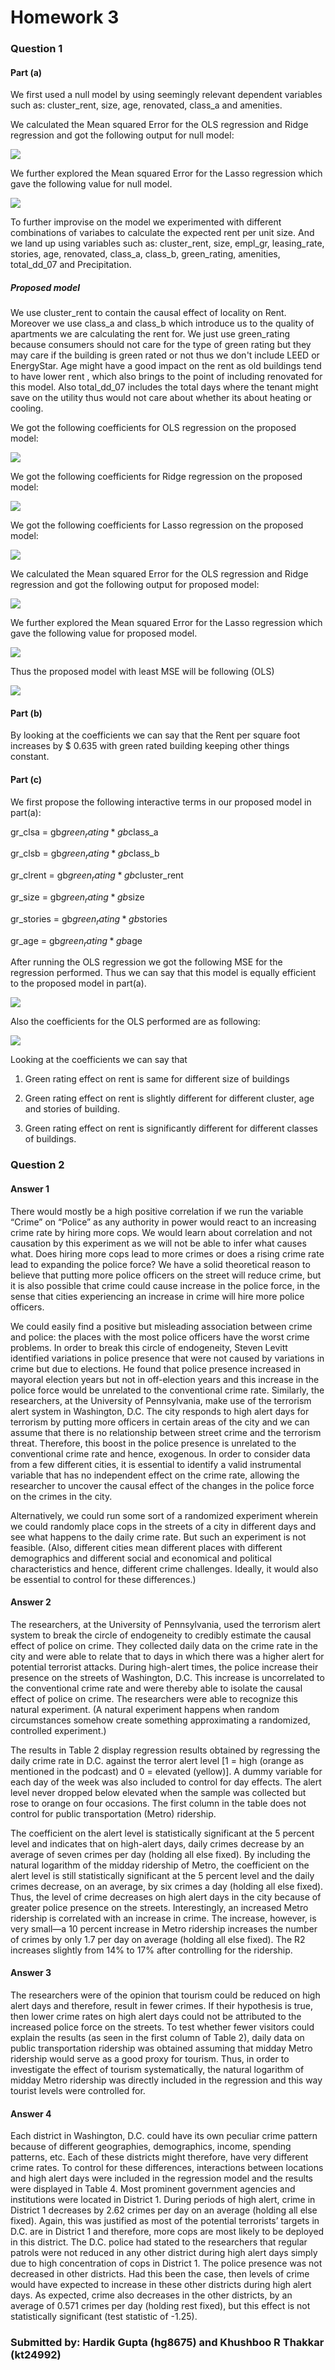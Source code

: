 # Homework 3

### Question 1

#### Part (a)
We first used a null model by using seemingly relevant dependent variables such as: cluster_rent, size, age, renovated, class_a and amenities.

We calculated the Mean squared Error for the OLS regression and Ridge regression and got the following output for null model:

![](https://github.com/hardikgupta9/My-Projects/blob/master/MSE_or_null.PNG)

We further explored the Mean squared Error for the Lasso regression which gave the following value for null model.

![](https://github.com/hardikgupta9/My-Projects/blob/master/mse_las_null.PNG)

To further improvise on the model we experimented with different combinations of variabes to calculate the expected rent per unit size. 
And we land up using variables such as: cluster_rent, size,  empl_gr, leasing_rate,  stories, age, renovated, class_a, class_b,
green_rating, amenities, total_dd_07 and Precipitation.

##### Proposed model
We use cluster_rent to contain the causal effect of locality on Rent. Moreover we use class_a and class_b which introduce us to the quality
of apartments we are calculating the rent for. We just use green_rating because consumers should not care for the type of green rating 
but they may care if the building is green rated or not thus we don't include LEED or EnergyStar. Age might have a good impact on the rent 
as old buildings tend to have lower rent , which also brings to the point of including renovated for this model. Also total_dd_07 includes
the total days where the tenant might save on the utility thus would not care about whether its about heating or cooling. 

We got the following coefficients for OLS regression on the proposed model:

![](https://github.com/hardikgupta9/My-Projects/blob/master/coef_ols.PNG)

We got the following coefficients for Ridge regression on the proposed model:

![](https://github.com/hardikgupta9/My-Projects/blob/master/coef_ridge.PNG)

We got the following coefficients for Lasso regression on the proposed model:

![](https://github.com/hardikgupta9/My-Projects/blob/master/coef_lasso.PNG	)

We calculated the Mean squared Error for the OLS regression and Ridge regression and got the following output for proposed model:

![](https://github.com/hardikgupta9/My-Projects/blob/master/MSE_best_or.PNG)

We further explored the Mean squared Error for the Lasso regression which gave the following value for proposed model.

![](https://github.com/hardikgupta9/My-Projects/blob/master/mse_las_best.PNG)

Thus the proposed model with least MSE will be following (OLS)

![](https://github.com/hardikgupta9/My-Projects/blob/master/coef_ols.PNG)

#### Part (b)
By looking at the coefficients we can say that the Rent per square foot increases by $ 0.635 with green rated building keeping other things constant.

#### Part (c)

We first propose the following interactive terms in our proposed model in part(a):

gr_clsa = gb$green_rating*gb$class_a

gr_clsb = gb$green_rating*gb$class_b

gr_clrent = gb$green_rating*gb$cluster_rent

gr_size = gb$green_rating*gb$size

gr_stories = gb$green_rating*gb$stories

gr_age = gb$green_rating*gb$age

After running the OLS regression we got the following MSE for the regression performed. Thus we can say that this model is equally efficient to the proposed model in part(a).

![](https://github.com/hardikgupta9/My-Projects/blob/master/mse_ols3.PNG)

Also the coefficients for the OLS performed are as following:

![](https://github.com/hardikgupta9/My-Projects/blob/master/coef3.PNG)

 Looking at the coefficients we can say that

1. Green rating effect on rent is same for different size of buildings

2. Green rating effect on rent is slightly different for different cluster, age and stories of building.

3. Green rating effect on rent is significantly different for different classes of buildings.


### Question 2

#### Answer 1
There would mostly be a high positive correlation if we run the variable “Crime” on “Police” as any authority in power would react to an increasing crime rate by hiring more cops. We would learn about correlation and not causation by this experiment as we will not be able to infer what causes what. Does hiring more cops lead to more crimes or does a rising crime rate lead to expanding the police force? We have a solid theoretical reason to believe that putting more police officers on the street will reduce crime, but it is also possible that crime could cause increase in the police force, in the sense that cities experiencing an increase in crime will hire more police officers. 

We could easily find a positive but misleading association between crime and police: the places with the most police officers have the worst crime problems. In order to break this circle of endogeneity, Steven Levitt identified variations in police presence that were not caused by variations in crime but due to elections. He found that police presence increased in mayoral election years but not in off-election years and this increase in the police force would be unrelated to the conventional crime rate. Similarly, the researchers, at the University of Pennsylvania, make use of the terrorism alert system in Washington, D.C. The city responds to high alert days for terrorism by putting more officers in certain areas of the city and we can assume that there is no relationship between street crime and the terrorism threat. Therefore, this boost in the police presence is unrelated to the conventional crime rate and hence, exogenous. In order to consider data from a few different cities, it is essential to identify a valid instrumental variable that has no independent effect on the crime rate, allowing the researcher to uncover the causal effect of the changes in the police force on the crimes in the city.

Alternatively, we could run some sort of a randomized experiment wherein we could randomly place cops in the streets of a city in different days and see what happens to the daily crime rate. But such an experiment is not feasible. 
(Also, different cities mean different places with different demographics and different social and economical and political characteristics and hence, different crime challenges. Ideally, it would also be essential to control for these differences.)


#### Answer 2

The researchers, at the University of Pennsylvania, used the terrorism alert system to break the circle of endogeneity to credibly estimate the causal effect of police on crime. They collected daily data on the crime rate in the city and were able to relate that to days in which there was a higher alert for potential terrorist attacks. During high-alert times, the police increase their presence on the streets of Washington, D.C. This increase is uncorrelated to the conventional crime rate and were thereby able to isolate the causal effect of police on crime. The researchers were able to recognize this natural experiment. (A natural experiment happens when random circumstances somehow create something approximating a randomized, controlled experiment.)

The results in Table 2 display regression results obtained by regressing the daily crime rate in D.C. against the terror alert level [1 = high (orange as mentioned in the podcast) and 0 = elevated (yellow)]. A dummy variable for each day of the week was also included to control for day effects. The alert level never dropped below elevated when the sample was collected but rose to orange on four occasions. The first column in the table does not control for public transportation (Metro) ridership. 

The coefficient on the alert level is statistically significant at the 5 percent level and indicates that on high-alert days, daily crimes decrease by an average of seven crimes per day (holding all else fixed). By including the natural logarithm of the midday ridership of Metro, the coefficient on the alert level is still statistically significant at the 5 percent level and the daily crimes decrease, on an average, by six crimes a day (holding all else fixed). Thus, the level of crime decreases on high alert days in the city because of greater police presence on the streets. Interestingly, an increased Metro ridership is correlated with an increase in crime. The increase, however, is very small—a 10 percent increase in Metro ridership increases the number of crimes by only 1.7 per day on average (holding all else fixed). The R2 increases slightly from 14% to 17% after controlling for the ridership.



#### Answer 3

The researchers were of the opinion that tourism could be reduced on high alert days and therefore, result in fewer crimes. If their hypothesis is true, then lower crime rates on high alert days could not be attributed to the increased police force on the streets. To test whether fewer visitors could explain the results (as seen in the first column of Table 2), daily data on public transportation ridership was obtained assuming that midday Metro ridership would serve as a good proxy for tourism. Thus, in order to investigate the effect of tourism systematically, the natural logarithm of midday Metro ridership was directly included in the regression and this way tourist levels were controlled for.

#### Answer 4

Each district in Washington, D.C. could have its own peculiar crime pattern because of different geographies, demographics, income, spending patterns, etc. Each of these districts might therefore, have very different crime rates. To control for these differences, interactions between locations and high alert days were included in the regression model and the results were displayed in Table 4. Most prominent government agencies and institutions were located in District 1. During periods of high alert, crime in District 1 decreases by 2.62 crimes per day on an average (holding all else fixed). Again, this was justified as most of the potential terrorists’ targets in D.C. are in District 1 and therefore, more cops are most likely to be deployed in this district. The D.C. police had stated to the researchers that regular patrols were not reduced in any other district during high alert days simply due to high concentration of cops in District 1. The police presence was not decreased in other districts. Had this been the case, then levels of crime would have expected to increase in these other districts during high alert days. As expected, crime also decreases in the other districts, by an average of 0.571 crimes per day (holding rest fixed), but this effect is not statistically significant (test statistic of -1.25). 

### Submitted by: Hardik Gupta (hg8675) and Khushboo R Thakkar (kt24992)
